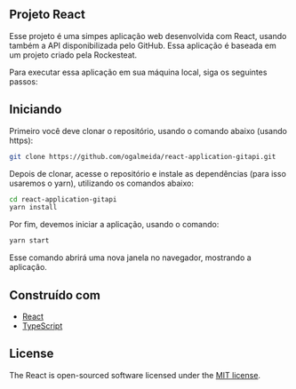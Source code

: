 
## Projeto React

Esse projeto é uma simpes aplicação web desenvolvida com React, usando também a API disponibilizada pelo GitHub. Essa aplicação é baseada em um projeto criado pela Rockesteat.

Para executar essa aplicação em sua máquina local, siga os seguintes passos:

## Iniciando

Primeiro você deve clonar o repositório, usando o comando abaixo (usando https):

```bash
git clone https://github.com/ogalmeida/react-application-gitapi.git
```

Depois de clonar, acesse o repositório e instale as dependências (para isso usaremos o yarn), utilizando os comandos abaixo:

```bash
cd react-application-gitapi
yarn install
```

Por fim, devemos iniciar a aplicação, usando o comando:

```bash
yarn start
```
Esse comando abrirá uma nova janela no navegador, mostrando a aplicação.

## Construído com

* [React](https://reactjs.org/)
* [TypeScript](https://typescriptlang.org/)
## License

The React is open-sourced software licensed under the [MIT license](https://opensource.org/licenses/MIT).
